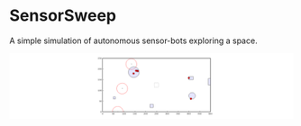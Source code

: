 # SensorSweep
A simple simulation of autonomous sensor-bots exploring a space.

![Exploring the space](figs/example.png)
